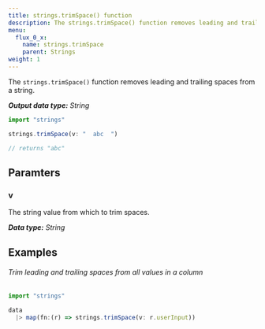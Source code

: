 ```yaml
---
title: strings.trimSpace() function
description: The strings.trimSpace() function removes leading and trailing spaces from a string.
menu:
  flux_0_x:
    name: strings.trimSpace
    parent: Strings
weight: 1
---
```


The `strings.trimSpace()` function removes leading and trailing spaces from a string.

_**Output data type:** String_

```js
import "strings"

strings.trimSpace(v: "  abc  ")

// returns "abc"
```

## Paramters

### v
The string value from which to trim spaces.

_**Data type:** String_

## Examples

###### Trim leading and trailing spaces from all values in a column
```js
import "strings"

data
  |> map(fn:(r) => strings.trimSpace(v: r.userInput))
```
